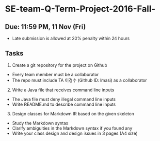 # SE-team-Q-Term-Project-2016-Fall-


## Due: 11:59 PM, 11 Nov (Fri)
- Late submission is allowed at 20% penalty within 24 hours


## Tasks
1. Create a git repository for the project on Github
  *  Every team member must be a collaborator
  *  The repo must include TA 이경수 (Github ID: lmasi) as a collaborator
2. Write a Java file that receives command line inputs
  *  The Java file must deny illegal command line inputs
  *  Write README.md to describe command line inputs
3. Design classes for Markdown IR based on the given skeleton
  *  Study the Markdown syntax
  *  Clarify ambiguities in the Markdown syntax if you found any
  *  Write your class design and design issues in 3 pages (A4 size)
